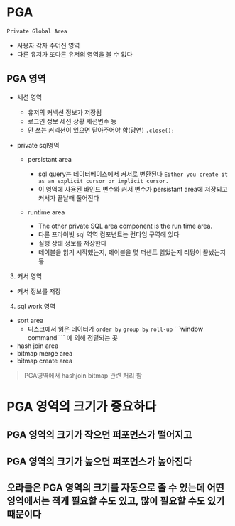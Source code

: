 # PGA
	Private Global Area

* 사용자 각자 주어진 영역
* 다른 유저가 또다른 유저의 영역을 볼 수 없다

## PGA 영역

* 세션 영역
  - 유저의 커넥션 정보가 저장됨
  - 로그인 정보 세션 상황 세션변수 등
  - 안 쓰는 커넥션이 있으면 닫아주어야 함(당연) ```.close();```
  
* private sql영역
  - persistant area
    + sql query는 데이터베이스에서 커서로 변환된다
      ```Either you create it as an explicit cursor or implicit cursor.```
    + 이 영역에 사용된 바인드 변수와 커서 변수가 persistant area에 저장되고 커서가 끝날때 풀어진다
    
  - runtime area
    + The other private SQL area component is the run time area.
    + 다른 프라이빗 sql 역역 컴포넌트는 런타임 구역에 있다
    + 실행 상태 정보를 저장한다
    + 테이블을 읽기 시작했는지, 테이블을 몇 퍼센트 읽었는지 리딩이 끝났는지 등
    
3. 커서 영역
  - 커서 정보를 저장
4. sql work 영역
  - sort area
    + 디스크에서 읽은 데이터가 ```order by``` ```group by``` ```roll-up``` ```window command```` 에 의해 정렬되는 곳
  - hash join area
  - bitmap merge area
  - bitmap create area
> PGA영역에서 hashjoin bitmap 관련 처리 함


# PGA 영역의 크기가 중요하다
## PGA 영역의 크기가 작으면 퍼포먼스가 떨어지고
## PGA 영역의 크기가 높으면 퍼포먼스가 높아진다

## 오라클은 PGA 영역의 크기를 자동으로 줄 수 있는데 어떤 영역에서는 적게 필요할 수도 있고, 많이 필요할 수도 있기 때문이다
